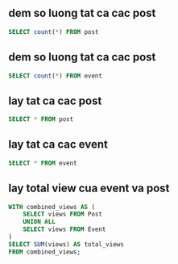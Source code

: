 ## dem so luong tat ca cac post
```sql
SELECT count(*) FROM post
```
## dem so luong tat ca cac post
```sql
SELECT count(*) FROM event
```

## lay tat ca cac post
```sql
SELECT * FROM post
```

## lay tat ca cac event
```sql
SELECT * FROM event
```
## lay total view cua event va post
```sql
WITH combined_views AS (
    SELECT views FROM Post
    UNION ALL
    SELECT views FROM Event
)
SELECT SUM(views) AS total_views
FROM combined_views;

```


